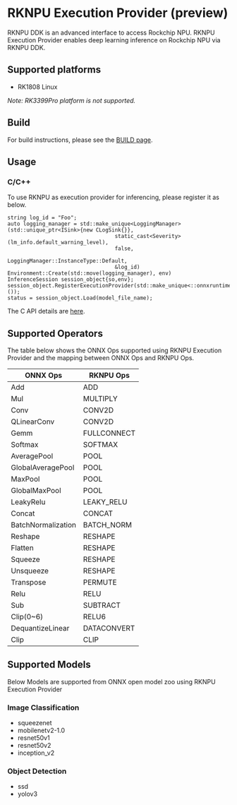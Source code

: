 # RKNPU Execution Provider (preview)
RKNPU DDK is an advanced interface to access Rockchip NPU. RKNPU Execution Provider enables deep learning inference on Rockchip NPU via RKNPU DDK.

## Supported platforms

* RK1808 Linux

*Note: RK3399Pro platform is not supported.*


## Build 
For build instructions, please see the [BUILD page](../../BUILD.md#RKNPU).

## Usage
### C/C++
To use RKNPU as execution provider for inferencing, please register it as below.
```
string log_id = "Foo";
auto logging_manager = std::make_unique<LoggingManager>
(std::unique_ptr<ISink>{new CLogSink{}},
                                  static_cast<Severity>(lm_info.default_warning_level),
                                  false,
                                  LoggingManager::InstanceType::Default,
                                  &log_id)
Environment::Create(std::move(logging_manager), env)
InferenceSession session_object{so,env};
session_object.RegisterExecutionProvider(std::make_unique<::onnxruntime::RknpuExecutionProvider>());
status = session_object.Load(model_file_name);
```
The C API details are [here](../C_API.md#c-api).


## Supported Operators

The table below shows the ONNX Ops supported using RKNPU Execution Provider and the mapping between ONNX Ops and RKNPU Ops.

| **ONNX Ops** | **RKNPU Ops** |
| --- | --- |
| Add | ADD |
| Mul | MULTIPLY |
| Conv | CONV2D |
| QLinearConv | CONV2D |
| Gemm | FULLCONNECT |
| Softmax | SOFTMAX |
| AveragePool | POOL |
| GlobalAveragePool | POOL |
| MaxPool | POOL |
| GlobalMaxPool | POOL |
| LeakyRelu | LEAKY_RELU |
| Concat | CONCAT |
| BatchNormalization | BATCH_NORM |
| Reshape | RESHAPE |
| Flatten | RESHAPE |
| Squeeze | RESHAPE |
| Unsqueeze | RESHAPE |
| Transpose | PERMUTE |
| Relu | RELU |
| Sub | SUBTRACT |
| Clip(0~6)| RELU6 |
| DequantizeLinear | DATACONVERT |
| Clip | CLIP |


## Supported Models

Below Models are supported from ONNX open model zoo using RKNPU Execution Provider

### Image Classification
- squeezenet
- mobilenetv2-1.0
- resnet50v1
- resnet50v2
- inception_v2

### Object Detection
- ssd
- yolov3